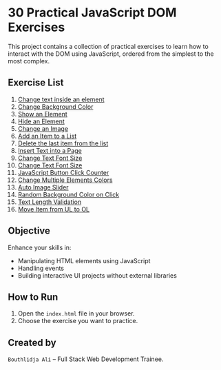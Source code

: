# 30 Practical JavaScript DOM Exercises

This project contains a collection of practical exercises to learn how to interact with the DOM using JavaScript, ordered from the simplest to the most complex.

## Exercise List

1. [Change text inside an element](exercises/ex01-change-text/)
2. [Change Background Color](exercises/ex02-change-background-color/)
3. [Show an Element](exercises/ex03-and-ex04-Show-and-Hide-an-Element/)
4. [ Hide an Element](exercises/ex03-and-ex04-Show-and-Hide-an-Element/)
5. [Change an Image](exercises/ex05-Change-an-Image/)
6. [Add an Item to a List](exercises/ex06-Add-Item-List/)
7. [Delete the last item from the list](exercises/ex07-Delete-Last-Item/)
8. [Insert Text into a Page](exercises/ex08-Insert-Text-into-Page/)
9. [Change Text Font Size](exercises/ex09-Change-Text-Font-Size/)
10. [Change Text Font Size](exercises/ex10-Bold-Italic)
11. [JavaScript Button Click Counter](exercises/ex11-Button-Click-Counter/)
12. [Change Multiple Elements Colors](exercises/ex12-Change-Multiple-Elements-Colors/)
13. [ Auto Image Slider](exercises/ex13-JavaScript-Auto-Image-Carousel/)
14. [ Random Background Color on Click](exercises/ex14-Random-Background/)
15. [ Text Length Validation](exercises/ex15-Text-Length-Validation/)
16. [ Move Item from UL to OL](exercises/ex16-Move-Item-from-UL-to-OL/)

## Objective

Enhance your skills in:

- Manipulating HTML elements using JavaScript
- Handling events
- Building interactive UI projects without external libraries

## How to Run

1. Open the `index.html` file in your browser.
2. Choose the exercise you want to practice.

## Created by

`Bouthlidja Ali` – Full Stack Web Development Trainee.
